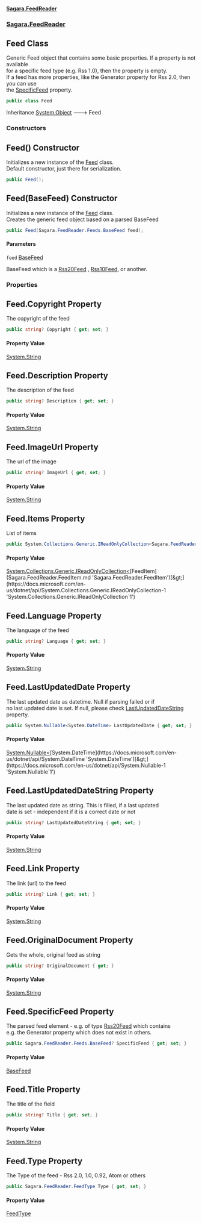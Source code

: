 #### [Sagara.FeedReader](index.md 'index')
### [Sagara.FeedReader](index.md#Sagara.FeedReader 'Sagara.FeedReader')

## Feed Class

Generic Feed object that contains some basic properties. If a property is not available  
for a specific feed type (e.g. Rss 1.0), then the property is empty.  
If a feed has more properties, like the Generator property for Rss 2.0, then you can use  
the [SpecificFeed](Sagara.FeedReader.Feed.md#Sagara.FeedReader.Feed.SpecificFeed 'Sagara.FeedReader.Feed.SpecificFeed') property.

```csharp
public class Feed
```

Inheritance [System.Object](https://docs.microsoft.com/en-us/dotnet/api/System.Object 'System.Object') &#129106; Feed
### Constructors

<a name='Sagara.FeedReader.Feed.Feed()'></a>

## Feed() Constructor

Initializes a new instance of the [Feed](Sagara.FeedReader.Feed.md 'Sagara.FeedReader.Feed') class.  
Default constructor, just there for serialization.

```csharp
public Feed();
```

<a name='Sagara.FeedReader.Feed.Feed(Sagara.FeedReader.Feeds.BaseFeed)'></a>

## Feed(BaseFeed) Constructor

Initializes a new instance of the [Feed](Sagara.FeedReader.Feed.md 'Sagara.FeedReader.Feed') class.  
Creates the generic feed object based on a parsed BaseFeed

```csharp
public Feed(Sagara.FeedReader.Feeds.BaseFeed feed);
```
#### Parameters

<a name='Sagara.FeedReader.Feed.Feed(Sagara.FeedReader.Feeds.BaseFeed).feed'></a>

`feed` [BaseFeed](Sagara.FeedReader.Feeds.BaseFeed.md 'Sagara.FeedReader.Feeds.BaseFeed')

BaseFeed which is a [Rss20Feed](Sagara.FeedReader.Feeds.Rss20Feed.md 'Sagara.FeedReader.Feeds.Rss20Feed') , [Rss10Feed](Sagara.FeedReader.Feeds.Rss10Feed.md 'Sagara.FeedReader.Feeds.Rss10Feed'), or another.
### Properties

<a name='Sagara.FeedReader.Feed.Copyright'></a>

## Feed.Copyright Property

The copyright of the feed

```csharp
public string? Copyright { get; set; }
```

#### Property Value
[System.String](https://docs.microsoft.com/en-us/dotnet/api/System.String 'System.String')

<a name='Sagara.FeedReader.Feed.Description'></a>

## Feed.Description Property

The description of the feed

```csharp
public string? Description { get; set; }
```

#### Property Value
[System.String](https://docs.microsoft.com/en-us/dotnet/api/System.String 'System.String')

<a name='Sagara.FeedReader.Feed.ImageUrl'></a>

## Feed.ImageUrl Property

The url of the image

```csharp
public string? ImageUrl { get; set; }
```

#### Property Value
[System.String](https://docs.microsoft.com/en-us/dotnet/api/System.String 'System.String')

<a name='Sagara.FeedReader.Feed.Items'></a>

## Feed.Items Property

List of items

```csharp
public System.Collections.Generic.IReadOnlyCollection<Sagara.FeedReader.FeedItem> Items { get; set; }
```

#### Property Value
[System.Collections.Generic.IReadOnlyCollection&lt;](https://docs.microsoft.com/en-us/dotnet/api/System.Collections.Generic.IReadOnlyCollection-1 'System.Collections.Generic.IReadOnlyCollection`1')[FeedItem](Sagara.FeedReader.FeedItem.md 'Sagara.FeedReader.FeedItem')[&gt;](https://docs.microsoft.com/en-us/dotnet/api/System.Collections.Generic.IReadOnlyCollection-1 'System.Collections.Generic.IReadOnlyCollection`1')

<a name='Sagara.FeedReader.Feed.Language'></a>

## Feed.Language Property

The language of the feed

```csharp
public string? Language { get; set; }
```

#### Property Value
[System.String](https://docs.microsoft.com/en-us/dotnet/api/System.String 'System.String')

<a name='Sagara.FeedReader.Feed.LastUpdatedDate'></a>

## Feed.LastUpdatedDate Property

The last updated date as datetime. Null if parsing failed or if  
no last updated date is set. If null, please check [LastUpdatedDateString](Sagara.FeedReader.Feed.md#Sagara.FeedReader.Feed.LastUpdatedDateString 'Sagara.FeedReader.Feed.LastUpdatedDateString') property.

```csharp
public System.Nullable<System.DateTime> LastUpdatedDate { get; set; }
```

#### Property Value
[System.Nullable&lt;](https://docs.microsoft.com/en-us/dotnet/api/System.Nullable-1 'System.Nullable`1')[System.DateTime](https://docs.microsoft.com/en-us/dotnet/api/System.DateTime 'System.DateTime')[&gt;](https://docs.microsoft.com/en-us/dotnet/api/System.Nullable-1 'System.Nullable`1')

<a name='Sagara.FeedReader.Feed.LastUpdatedDateString'></a>

## Feed.LastUpdatedDateString Property

The last updated date as string. This is filled, if a last updated  
date is set - independent if it is a correct date or not

```csharp
public string? LastUpdatedDateString { get; set; }
```

#### Property Value
[System.String](https://docs.microsoft.com/en-us/dotnet/api/System.String 'System.String')

<a name='Sagara.FeedReader.Feed.Link'></a>

## Feed.Link Property

The link (url) to the feed

```csharp
public string? Link { get; set; }
```

#### Property Value
[System.String](https://docs.microsoft.com/en-us/dotnet/api/System.String 'System.String')

<a name='Sagara.FeedReader.Feed.OriginalDocument'></a>

## Feed.OriginalDocument Property

Gets the whole, original feed as string

```csharp
public string? OriginalDocument { get; }
```

#### Property Value
[System.String](https://docs.microsoft.com/en-us/dotnet/api/System.String 'System.String')

<a name='Sagara.FeedReader.Feed.SpecificFeed'></a>

## Feed.SpecificFeed Property

The parsed feed element - e.g. of type [Rss20Feed](Sagara.FeedReader.Feeds.Rss20Feed.md 'Sagara.FeedReader.Feeds.Rss20Feed') which contains  
e.g. the Generator property which does not exist in others.

```csharp
public Sagara.FeedReader.Feeds.BaseFeed? SpecificFeed { get; set; }
```

#### Property Value
[BaseFeed](Sagara.FeedReader.Feeds.BaseFeed.md 'Sagara.FeedReader.Feeds.BaseFeed')

<a name='Sagara.FeedReader.Feed.Title'></a>

## Feed.Title Property

The title of the field

```csharp
public string? Title { get; set; }
```

#### Property Value
[System.String](https://docs.microsoft.com/en-us/dotnet/api/System.String 'System.String')

<a name='Sagara.FeedReader.Feed.Type'></a>

## Feed.Type Property

The Type of the feed - Rss 2.0, 1.0, 0.92, Atom or others

```csharp
public Sagara.FeedReader.FeedType Type { get; set; }
```

#### Property Value
[FeedType](Sagara.FeedReader.FeedType.md 'Sagara.FeedReader.FeedType')